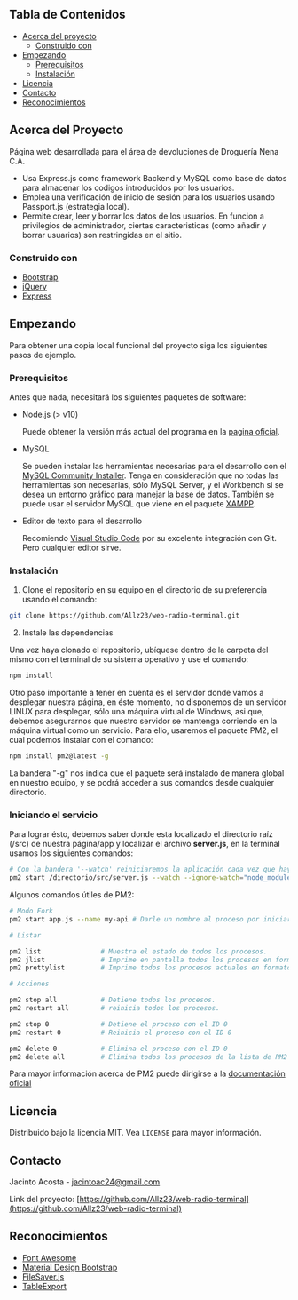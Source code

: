 <!-- PROJECT SHIELDS -->
<!--
*** I'm using markdown "reference style" links for readability.
*** Reference links are enclosed in brackets [ ] instead of parentheses ( ).
*** See the bottom of this document for the declaration of the reference variables
*** for contributors-url, forks-url, etc. This is an optional, concise syntax you may use.
*** https://www.markdownguide.org/basic-syntax/#reference-style-links
-->

<!-- [![Contributors][contributors-shield]][contributors-url]
[![Forks][forks-shield]][forks-url]
[![Stargazers][stars-shield]][stars-url]
[![Issues][issues-shield]][issues-url]
[![MIT License][license-shield]][license-url]
[![LinkedIn][linkedin-shield]][linkedin-url] -->

<!-- PROJECT LOGO -->
<!-- <br />
<p align="center">
  <a href="https://github.com/Allz23/repo">
    <img src="images/logo.png" alt="Logo" width="80" height="80">
  </a>

  <h3 align="center">YOUR_TITLE</h3>

  <p align="center">
    YOUR_SHORT_DESCRIPTION
    <br />
    <a href="https://github.com/Allz23/repo"><strong>Explore the docs »</strong></a>
    <br />
    <br />
    <a href="https://github.com/Allz23/repo">View Demo</a>
    ·
    <a href="https://github.com/Allz23/repo/issues">Report Bug</a>
    ·
    <a href="https://github.com/Allz23/repo/issues">Request Feature</a>
  </p>
</p>
 -->

<!-- TABLE OF CONTENTS -->

## Tabla de Contenidos

- [Acerca del proyecto](#acerca-del-proyecto)
  - [Construido con](#construido-con)
- [Empezando](#empezando)
  - [Prerequisitos](#prerequisitos)
  - [Instalación](#instalacion)
- [Licencia](#licencia)
- [Contacto](#contacto)
- [Reconocimientos](#reconocimientos)

<!-- ABOUT THE PROJECT -->

## Acerca del Proyecto

Página web desarrollada para el área de devoluciones de Droguería Nena C.A.

- Usa Express.js como framework Backend y MySQL como base de datos para almacenar los codigos introducidos por los usuarios.
- Emplea una verificación de inicio de sesión para los usuarios usando Passport.js (estrategia local).
- Permite crear, leer y borrar los datos de los usuarios. En funcion a privilegios de administrador, ciertas caracteristicas (como añadir y borrar usuarios) son restringidas en el sitio.

### Construido con

- [Bootstrap](http://getbootstrap.com/)
- [jQuery](https://jquery.com)
- [Express](https://expressjs.com/es/)

<!-- GETTING STARTED -->

## Empezando

Para obtener una copia local funcional del proyecto siga los siguientes pasos de ejemplo.

### Prerequisitos

Antes que nada, necesitará los siguientes paquetes de software:

- Node.js (> v10)

  Puede obtener la versión más actual del programa en la [pagina oficial](https://nodejs.org/es/).

- MySQL

  Se pueden instalar las herramientas necesarias para el desarrollo con el [MySQL Community Installer](https://dev.mysql.com/downloads/installer/). Tenga en consideración que no todas las herramientas son necesarias, sólo MySQL Server, y el Workbench si se desea un entorno gráfico para manejar la base de datos. También se puede usar el servidor MySQL que viene en el paquete [XAMPP](https://www.apachefriends.org/es/download.html).

- Editor de texto para el desarrollo

  Recomiendo [Visual Studio Code](https://code.visualstudio.com/download) por su excelente integración con Git. Pero cualquier editor sirve.

### Instalación

1. Clone el repositorio en su equipo en el directorio de su preferencia usando el comando:

```sh
git clone https://github.com/Allz23/web-radio-terminal.git
```

2. Instale las dependencias

Una vez haya clonado el repositorio, ubíquese dentro de la carpeta del mismo con el terminal de su sistema operativo y use el comando:

```sh
npm install
```
Otro paso importante a tener en cuenta es el servidor donde vamos a desplegar nuestra página, en éste momento, no disponemos de un servidor LINUX para desplegar, sólo una máquina virtual de Windows, asi que, debemos asegurarnos que nuestro servidor se mantenga corriendo en la máquina virtual como un servicio. Para ello, usaremos el paquete PM2, el cual podemos instalar con el comando:

```sh
npm install pm2@latest -g
```
La bandera "-g" nos indica que el paquete será instalado de manera global en nuestro equipo, y se podrá acceder a sus comandos desde cualquier directorio.

### Iniciando el servicio

Para lograr ésto, debemos saber donde esta localizado el directorio raíz (/src) de nuestra página/app y localizar el archivo **server.js**, en la terminal usamos los siguientes comandos:

```sh
# Con la bandera '--watch' reiniciaremos la aplicación cada vez que haya algún cambio en el directorio actual + todas las subcarpetas del mismo. Y ademas, ignorará los cambios en el directorio 'node_modules/'.
pm2 start /directorio/src/server.js --watch --ignore-watch="node_modules"
```

Algunos comandos útiles de PM2:

```sh
# Modo Fork
pm2 start app.js --name my-api # Darle un nombre al proceso por iniciar.

# Listar

pm2 list               # Muestra el estado de todos los procesos.
pm2 jlist              # Imprime en pantalla todos los procesos en formato JSON crudo.
pm2 prettylist         # Imprime todos los procesos actuales en formato JSON bonito.

# Acciones

pm2 stop all           # Detiene todos los procesos.
pm2 restart all        # reinicia todos los procesos.

pm2 stop 0             # Detiene el proceso con el ID 0
pm2 restart 0          # Reinicia el proceso con el ID 0

pm2 delete 0           # Elimina el proceso con el ID 0
pm2 delete all         # Elimina todos los procesos de la lista de PM2
```
Para mayor información acerca de PM2 puede dirigirse a la [documentación oficial](https://pm2.keymetrics.io/docs/usage/pm2-doc-single-page/)

<!-- LICENSE -->

## Licencia

Distribuido bajo la licencia MIT. Vea `LICENSE` para mayor información.

<!-- CONTACT -->

## Contacto

Jacinto Acosta - jacintoac24@gmail.com

Link del proyecto: [https://github.com/Allz23/web-radio-terminal](https://github.com/Allz23/web-radio-terminal)

<!-- ACKNOWLEDGEMENTS -->

## Reconocimientos

- [Font Awesome](https://fontawesome.com)
- [Material Design Bootstrap](https://mdbootstrap.com/docs/jquery/getting-started/download/)
- [FileSaver.js](https://github.com/eligrey/FileSaver.js/)
- [TableExport](https://tableexport.v5.travismclarke.com/)

